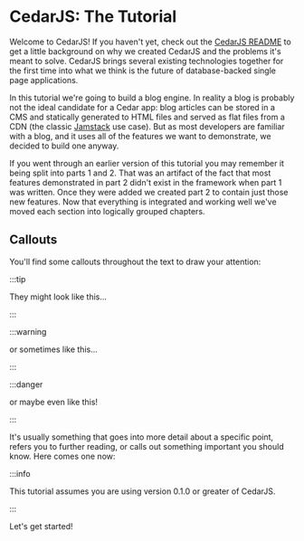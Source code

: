 # CedarJS: The Tutorial

Welcome to CedarJS! If you haven't yet, check out the [CedarJS README](https://github.com/cedarjs/cedar/blob/main/README.md) to get a little background on why we created CedarJS and the problems it's meant to solve. CedarJS brings several existing technologies together for the first time into what we think is the future of database-backed single page applications.

In this tutorial we're going to build a blog engine. In reality a blog is probably not the ideal candidate for a Cedar app: blog articles can be stored in a CMS and statically generated to HTML files and served as flat files from a CDN (the classic [Jamstack](https://jamstack.org/) use case). But as most developers are familiar with a blog, and it uses all of the features we want to demonstrate, we decided to build one anyway.

If you went through an earlier version of this tutorial you may remember it being split into parts 1 and 2. That was an artifact of the fact that most features demonstrated in part 2 didn't exist in the framework when part 1 was written. Once they were added we created part 2 to contain just those new features. Now that everything is integrated and working well we've moved each section into logically grouped chapters.

## Callouts

You'll find some callouts throughout the text to draw your attention:

:::tip

They might look like this...

:::

:::warning

or sometimes like this...

:::

:::danger

or maybe even like this!

:::

It's usually something that goes into more detail about a specific point, refers you to further reading, or calls out something important you should know. Here comes one now:

:::info

This tutorial assumes you are using version 0.1.0 or greater of CedarJS.

:::

Let's get started!
